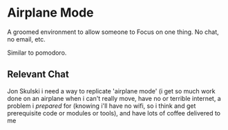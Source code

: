 # Airplane Mode

A groomed environment to allow someone to Focus on one thing. No chat, no email, etc. 

Similar to pomodoro.


## Relevant Chat

Jon Skulski
i need a way to replicate 'airplane mode'  (i get so much work done on an airplane when i can't really move, have no or terrible internet, a problem i *prepared* for (knowing i'll have no wifi, so i think and get prerequisite code or modules or tools), and have lots of coffee delivered to me